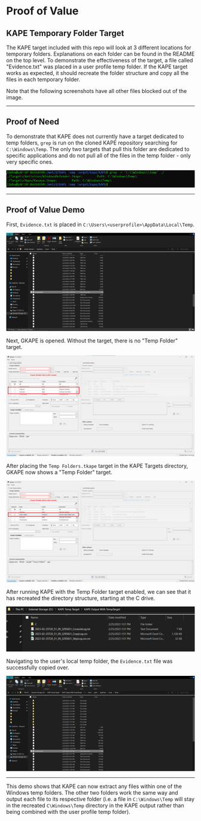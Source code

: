 # Proof of Value

## KAPE Temporary Folder Target

The KAPE target included with this repo will look at 3 different locations for temporary folders. Explanations on each folder can be found in the README on the top level. To demonstrate the effectiveness of the target, a file called "Evidence.txt" was placed in a user profile temp folder. If the KAPE target works as expected, it should recreate the folder structure and copy all the files in each temporary folder.

Note that the following screenshots have all other files blocked out of the image.

---

## Proof of Need

To demonstrate that KAPE does not currently have a target dedicated to temp folders, `grep` is run on the cloned KAPE repository searching for `C:\Windows\Temp`. The only two targets that pull this folder are dedicated to specific applications and do not pull all of the files in the temp folder - only very specific ones.

![Searching for temp folders in KAPE](./Images/Evidence_Of_Lack_Of_Dedicated_Target.png)

---

## Proof of Value Demo

First, `Evidence.txt` is placed in `C:\Users\<userprofile>\AppData\Local\Temp`.

![A test file is placed in the user's temp folder](./Images/Evidence_File_in_Temp.png)

Next, GKAPE is opened. Without the target, there is no "Temp Folder" target.

![GKAPE does not have any Temp Folder target](./Images/GKAPE_Without_Target.png)

After placing the `Temp Folders.tkape` target in the KAPE Targets directory, GKAPE now shows a "Temp Folder" target.

![GKAPE shows the Temp Folder target](./Images/GKAPE_With_Target.png)

After running KAPE with the Temp Folder target enabled, we can see that it has recreated the directory structure, starting at the C drive.

![KAPE recreated the file structure](./Images/KAPE_Output_Evidence.png)

Navigating to the user's local temp folder, the `Evidence.txt` file was successfully copied over.

![Evidence.txt is now in the KAPE output](./Images/KAPE_Evidence_file.png)

---

This demo shows that KAPE can now extract any files within one of the Windows temp folders. The other two folders work the same way and output each file to its respective folder (i.e. a file in `C:\Windows\Temp` will stay in the recreated `C\Windows\Temp` directory in the KAPE output rather than being combined with the user profile temp folder).